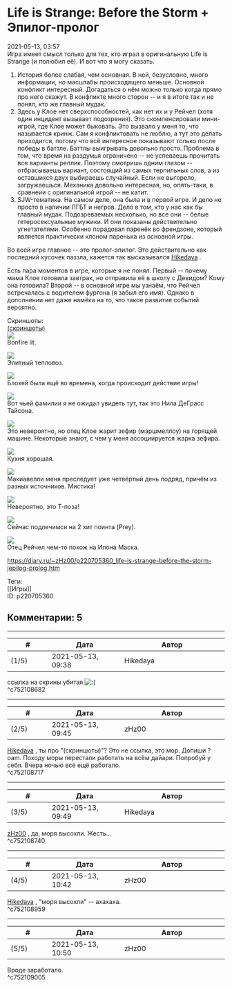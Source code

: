 Life is Strange: Before the Storm + Эпилог-пролог
=================================================

  
2021-05-13, 03:57  
 Игра имеет смысл только для тех, кто играл в оригинальную Life is Strange (и полюбил её). И вот что я могу сказать.   
   
 1. История более слабая, чем основная. В ней, безусловно, много информации, но масштабы происходящего меньше. Основной конфликт интересный. Догадаться о нём можно только когда прямо про него скажут. В конфликте много сторон -- и я в итоге так и не понял, кто же главный мудак.   
 2. Здесь у Клое нет сверхспособностей, как нет их и у Рейчел (хотя один инцидент вызывает подозрения). Это скомпенсировали мини-игрой, где Клое может быковать. Это вызвало у меня то, что называется кринж. Сам я конфликтовать не люблю, а тут это делать приходится, потому что всё интересное показывают только после победы в баттле. Баттлы выигрывать довольно просто. Проблема в том, что время на раздумья ограничено -- не успеваешь прочитать все варианты реплик. Поэтому смотришь одним глазом -- отбрасываешь вариант, состоящий из самых терпильных слов, а из оставшихся двух выбираешь случайный. Если не выгорело, загружаешься. Механика довольно интересная, но, опять-таки, в сравнеии с оригинальной игрой -- не катит.   
 3. SJW-тематика. На самом деле, она была и в первой игре. И дело не просто в наличии ЛГБТ и негров. Дело в том, кто у нас как бы главный мудак. Подозреваемых несколько, но все они -- белые гетеросексуальные мужики. И они показаны действительно угнетателями. Особенно порадовал паренёк во френдзоне, который является практически клоном паренька из основной игры.   
   
 Во всей игре главное -- это пролог-эпилог. Это действительно как последний кусочек паззла, кажется так высказывался  [Hikedaya](https://hikedaya.diary.ru "Записная книжка")  .   
   
 Есть пара моментов в игре, которые я не понял. Первый -- почему мама Клое готовила завтрак, но отправила её в школу с Девидом? Кому она готовила? Второй -- в основной игре мы узнаём, что Рейчел встречалась с водителем фургона (я забыл его имя). Однако в дополнении нет даже намёка на то, что такое развитие событий вероятно.   
   
 Скриншоты:   
  [(скриншоты)](https://zHz00.diary.ru/p220705360.htm?index=1#linkmore220705360m1)      
   [![](pics/b683e5dd2f99t.jpg)](https://a.radikal.ru/a28/2105/49/b683e5dd2f99.jpg)    
 Bonfire lit.   
   
  [![](pics/7c5b756a98ect.jpg)](https://a.radikal.ru/a21/2105/20/7c5b756a98ec.jpg)    
 Элитный тепловоз.   
   
  [![](pics/d1253dd67f97t.jpg)](https://c.radikal.ru/c15/2105/7c/d1253dd67f97.jpg)    
 Блохей была ещё во времена, когда происходит действие игры!   
   
  [![](pics/cea3da42e025t.jpg)](https://c.radikal.ru/c32/2105/76/cea3da42e025.jpg)    
 Вот чьей фамилии я не ожидал увидеть тут, так это Нила ДеГрасс Тайсона.   
   
  [![](pics/1451e1e62527t.jpg)](https://c.radikal.ru/c01/2105/75/1451e1e62527.jpg)    
 Это невероятно, но отец Клое жарит зефир (мэршмеллоу) на горящей машине. Некоторые знают, с чем у меня ассоциируется жарка зефира.   
   
  [![](pics/3fda14ed25a4t.jpg)](https://c.radikal.ru/c10/2105/69/3fda14ed25a4.jpg)    
 Кухня хорошая.   
   
  [![](pics/e49f9c381c59t.jpg)](https://b.radikal.ru/b22/2105/51/e49f9c381c59.jpg)    
 Макиавелли меня преследует уже четвёртый день подряд, причём из разных источников. Мистика!   
   
  [![](pics/aa32bcbf7277t.jpg)](https://a.radikal.ru/a06/2105/d9/aa32bcbf7277.jpg)    
 Невероятно, это Т-поза!   
   
  [![](pics/472ebd1c5e06t.jpg)](https://d.radikal.ru/d19/2105/d9/472ebd1c5e06.jpg)    
 Сейчас подлечимся на 2 хит поинта (Prey).   
   
  [![](pics/7320b2141411t.jpg)](https://d.radikal.ru/d12/2105/dd/7320b2141411.jpg)    
 Отец Рейчел чем-то похож на Илона Маска.      
  
<https://diary.ru/~zHz00/p220705360_life-is-strange-before-the-storm-jepilog-prolog.htm>  
  
Теги:  
[[Игры]]  
ID: p220705360  


Комментарии: 5
--------------

  


---



|         #         |              Дата              |                     Автор                     |           ID           |
| --- | --- | --- | --- |
| (1/5) | 2021-05-13, 09:38 | Hikedaya | c752108682 |

  
 ссылка на скрины убитая ![:(](pics/1146.gif)   
 ^c752108682

---



|         #         |              Дата              |                     Автор                     |           ID           |
| --- | --- | --- | --- |
| (2/5) | 2021-05-13, 09:45 | zHz00 | c752108717 |

  
  [Hikedaya](https://hikedaya.diary.ru "Записная книжка")  , ты про "(скриншоты)"? Это не ссылка, это мор. Допиши ?oam. Походу моры перестали работать на всём дайари. Попробуй у себя. Вчера ночью всё ещё работало.   
 ^c752108717

---



|         #         |              Дата              |                     Автор                     |           ID           |
| --- | --- | --- | --- |
| (3/5) | 2021-05-13, 09:49 | Hikedaya | c752108740 |

  
  [zHz00](https://zHz00.diary.ru "Untitled")  , да, моря высохли. Жесть...   
 ^c752108740

---



|         #         |              Дата              |                     Автор                     |           ID           |
| --- | --- | --- | --- |
| (4/5) | 2021-05-13, 10:42 | zHz00 | c752108959 |

  
  [Hikedaya](https://hikedaya.diary.ru "Записная книжка")  , "моря высохли" -- ахахаха.   
 ^c752108959

---



|         #         |              Дата              |                     Автор                     |           ID           |
| --- | --- | --- | --- |
| (5/5) | 2021-05-13, 10:50 | zHz00 | c752109005 |

  
 Вроде заработало.   
 ^c752109005